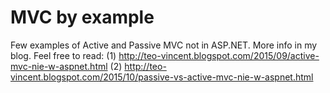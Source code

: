 # MVC by example

Few examples of Active and Passive MVC not in ASP.NET. More info in my blog. Feel free to read: 
(1) http://teo-vincent.blogspot.com/2015/09/active-mvc-nie-w-aspnet.html
(2) http://teo-vincent.blogspot.com/2015/10/passive-vs-active-mvc-nie-w-aspnet.html
